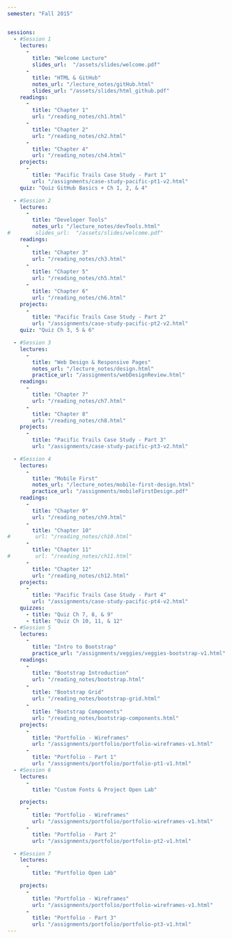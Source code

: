 ```yaml
---
semester: "Fall 2015"


sessions:
  - #Session 1
    lectures:
      -
        title: "Welcome Lecture"
        slides_url:  "/assets/slides/welcome.pdf"
      -
        title: "HTML & GitHub"
        notes_url: "/lecture_notes/gitHub.html"
        slides_url: "/assets/slides/html_github.pdf"
    readings:
      -
        title: "Chapter 1"
        url: "/reading_notes/ch1.html"
      -
        title: "Chapter 2"
        url: "/reading_notes/ch2.html"
      -
        title: "Chapter 4"
        url: "/reading_notes/ch4.html"
    projects:
      -
        title: "Pacific Trails Case Study - Part 1"
        url: "/assignments/case-study-pacific-pt1-v2.html"
    quiz: "Quiz GitHub Basics + Ch 1, 2, & 4"

  - #Session 2
    lectures:
      -
        title: "Developer Tools"
        notes_url: "/lecture_notes/devTools.html"
#        slides_url:  "/assets/slides/welcome.pdf"
    readings:
      -
        title: "Chapter 3"
        url: "/reading_notes/ch3.html"
      -
        title: "Chapter 5"
        url: "/reading_notes/ch5.html"
      -
        title: "Chapter 6"
        url: "/reading_notes/ch6.html"
    projects:
      -
        title: "Pacific Trails Case Study - Part 2"
        url: "/assignments/case-study-pacific-pt2-v2.html"
    quiz: "Quiz Ch 3, 5 & 6"

  - #Session 3
    lectures:
      -
        title: "Web Design & Responsive Pages"
        notes_url: "/lecture_notes/design.html"
        practice_url: "/assignments/webDesignReview.html"
    readings:
      -
        title: "Chapter 7"
        url: "/reading_notes/ch7.html"
      -
        title: "Chapter 8"
        url: "/reading_notes/ch8.html"
    projects:
      -
        title: "Pacific Trails Case Study - Part 3"
        url: "/assignments/case-study-pacific-pt3-v2.html"

  - #Session 4
    lectures:
      -
        title: "Mobile First"
        notes_url: "/lecture_notes/mobile-first-design.html"
        practice_url: "/assignments/mobileFirstDesign.pdf"
    readings:
      -
        title: "Chapter 9"
        url: "/reading_notes/ch9.html"
      -
        title: "Chapter 10"
#        url: "/reading_notes/ch10.html"
      -
        title: "Chapter 11"
#        url: "/reading_notes/ch11.html"
      -
        title: "Chapter 12"
        url: "/reading_notes/ch12.html"
    projects:
      -
        title: "Pacific Trails Case Study - Part 4"
        url: "/assignments/case-study-pacific-pt4-v2.html"
    quizzes:
      - title: "Quiz Ch 7, 8, & 9"
      - title: "Quiz Ch 10, 11, & 12"
  - #Session 5
    lectures:
      -
        title: "Intro to Bootstrap"
        practice_url: "/assignments/veggies/veggies-bootstrap-v1.html"
    readings:
      -
        title: "Bootstrap Introduction"
        url: "/reading_notes/bootstrap.html"
      -
        title: "Bootstrap Grid"
        url: "/reading_notes/bootstrap-grid.html"
      -
        title: "Bootstrap Components"
        url: "/reading_notes/bootstrap-components.html"
    projects:
      -
        title: "Portfolio - Wireframes"
        url: "/assignments/portfolio/portfolio-wireframes-v1.html"
      -
        title: "Portfolio - Part 1"
        url: "/assignments/portfolio/portfolio-pt1-v1.html"
  - #Session 6
    lectures:
      -
        title: "Custom Fonts & Project Open Lab"

    projects:
      -
        title: "Portfolio - Wireframes"
        url: "/assignments/portfolio/portfolio-wireframes-v1.html"
      -
        title: "Portfolio - Part 2"
        url: "/assignments/portfolio/portfolio-pt2-v1.html"

  - #Session 7
    lectures:
      -
        title: "Portfolio Open Lab"

    projects:
      -
        title: "Portfolio - Wireframes"
        url: "/assignments/portfolio/portfolio-wireframes-v1.html"
      -
        title: "Portfolio - Part 3"
        url: "/assignments/portfolio/portfolio-pt3-v1.html"
---
```

